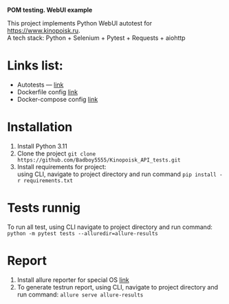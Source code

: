 **POM testing. WebUI example**  

This project implements Python WebUI autotest for https://www.kinopoisk.ru.  
A tech stack: Python + Selenium + Pytest + Requests + aiohttp

# Links list:  
- Autotests — [link](https://github.com/Badboy5555/Kinopoisk_API_tests/blob/main/tests/core_scenarios_test.py)
- Dockerfile config [link](https://github.com/Badboy5555/Kinopoisk_API_tests/blob/main/Dockerfile)
- Docker-compose config [link](https://github.com/Badboy5555/Kinopoisk_API_tests/blob/main/docker-compose.yaml)
 
 # Installation
1. Install Python 3.11
2. Clone the project `git clone https://github.com/Badboy5555/Kinopoisk_API_tests.git`
3. Install requirements for project:   
   using CLI, navigate to project directory and run command `pip install -r requirements.txt`
   
# Tests runnig
To run all test, using CLI navigate to project directory and run command: `python -m pytest tests --alluredir=allure-results`

# Report 
1. Install allure reporter for special OS [link](https://github.com/allure-framework/allure2)
2. To generate testrun report, using CLI, navigate to project directory and run command: `allure serve allure-results`
